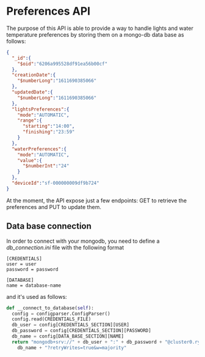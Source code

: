 # Preferences API
The purpose of this API is able to provide a way to handle lights and water temperature preferences by storing them on a mongo-db data base as follows:
```json
{
  "_id":{
    "$oid":"6206a995528df91ea56b00cf"
  },
  "creationDate":{
    "$numberLong":"1611690385066"
  },
  "updatedDate":{
    "$numberLong":"1611690385066"
  },
  "lightsPreferences":{
    "mode":"AUTOMATIC",
    "range":{
      "starting":"14:00",
      "finishing":"23:59"
    }
  },
  "waterPreferences":{
    "mode":"AUTOMATIC",
    "value":{
      "$numberInt":"24"
    }
  },
  "deviceId":"sf-000000009df9b724"
}
```

At the moment, the API expose just a few endpoints: GET to retrieve the preferences and PUT to update them.

## Data base connection
In order to connect with your mongodb, you need to define a *db_connection.ini* file with the following format

```text
[CREDENTIALS]
user = user
password = password

[DATABASE]
name = database-name
```

and it's used as follows:

```python
def __connect_to_database(self):
  config = configparser.ConfigParser()
  config.read(CREDENTIALS_FILE)
  db_user = config[CREDENTIALS_SECTION][USER]
  db_password = config[CREDENTIALS_SECTION][PASSWORD]
  db_name = config[DATA_BASE_SECTION][NAME]
  return "mongodb+srv://" + db_user + ":" + db_password + "@cluster0.ryrnh.mongodb.net/" + \
    db_name + "?retryWrites=true&w=majority"
```
